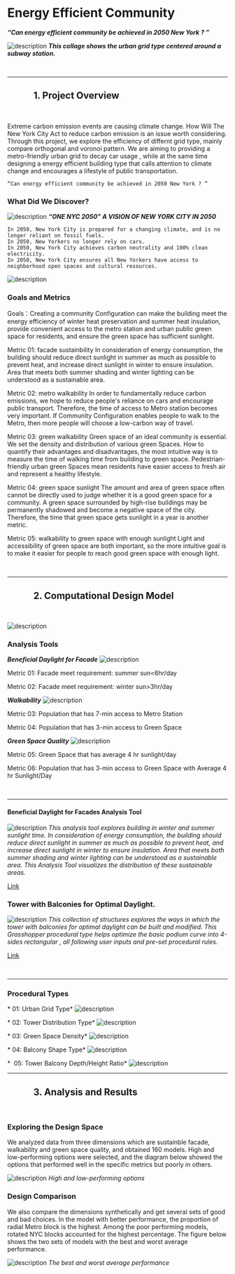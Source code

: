 # Energy Efficient Community 

***“Can energy efficient community be achieved in 2050 New York ? ”*** 

![description](../projects/COLLAGE.jpg)
***This collage shows the urban grid type centered around a subway station.*** 

<br />

***

## &nbsp;&nbsp;&nbsp;&nbsp;&nbsp;&nbsp;&nbsp;&nbsp;&nbsp;&nbsp;&nbsp;&nbsp;1. Project Overview

<br />

Extreme carbon emission events are causing climate change. How Will The New York City Act to reduce carbon emission is an issue worth considering. Through this project, we explore the efficiency of differnt grid type, mainly compare orthogonal and voronoi pattern. We are aiming to providing a metro-friendly urban grid to decay car usage , while at the same time designing a energy efficient building type that calls attention to climate change and encourages a lifestyle of public transportation. 


```
“Can energy efficient community be achieved in 2050 New York ? ”
```

### What Did We Discover?

![description](../projects/%E5%9B%BE%E7%89%871.png)
***“ONE NYC 2050” A VISION OF NEW YORK CITY IN 2050*** 

```
In 2050, New York City is prepared for a changing climate, and is no longer reliant on fossil fuels.
In 2050, New Yorkers no longer rely on cars.
In 2050, New York City achieves carbon neutrality and 100% clean electricity.
In 2050, New York City ensures all New Yorkers have access to neighborhood open spaces and cultural resources.
```
![description](../projects/population.png)


### Goals and Metrics

Goals：Creating a community Configuration can make the building meet the energy efficiency of winter heat preservation and summer heat insulation, provide convenient access to the metro station and urban public green space for residents, and ensure the green space has sufficient sunlight.


Metric 01: facade sustainbility
In consideration of energy consumption, the building should reduce direct sunlight in summer as much as possible to prevent heat, and increase direct sunlight in winter to ensure insulation. Area that meets both summer shading and winter lighting can be understood as a sustainable area.

Metric 02: metro walkability
In order to fundamentally reduce carbon emissions, we hope to reduce people's reliance on cars and encourage public transport. Therefore, the time of access to Metro station becomes very important. If Community Configuration enables people to walk to the Metro, then more people will choose a low-carbon way of travel.

Metric 03: green walkability
Green space of an ideal community is essential. We set the density and distribution of various green Spaces. How to quantify their advantages and disadvantages, the most intuitive way is to measure the time of walking time from building to green space. Pedestrian-friendly urban green Spaces mean residents have easier access to fresh air and represent a healthy lifestyle.

Metric 04: green space sunlight
The amount and area of green space often cannot be directly used to judge whether it is a good green space for a community. A green space surrounded by high-rise buildings may be permanently shadowed and become a negative space of the city. Therefore, the time that green space gets sunlight in a year is another metric.

Metric 05: walkability to green space with enough sunlight
Light and accessibility of green space are both important, so the more intuitive goal is to make it easier for people to reach good green space with enough light.


<br />

***

## &nbsp;&nbsp;&nbsp;&nbsp;&nbsp;&nbsp;&nbsp;&nbsp;&nbsp;&nbsp;&nbsp;&nbsp;2. Computational Design Model

<br />

![description](../projects/%E5%9B%BE%E7%89%872.png)


### Analysis Tools

***Beneficial Daylight for Facade*** 
![description](../projects/METRIC%20facade.jpg)

Metric 01: Facade meet requirement: summer sun<6hr/day

Metric 02: Facade meet requirement: winter sun>3hr/day 

***Walkability*** 
![description](../projects/METRIC3.jpg)

Metric 03: Population that has 7-min access to Metro Station

Metric 04: Population that has 3-min access to Green Space

***Green Space Quality*** 
![description](../projects/METRIC2.jpg)

Metric 05: Green Space that has average 4 hr sunlight/day 

Metric 06: Population that has 3-min access to Green Space with Average 4 hr Sunlight/Day


<br />

***


####  Beneficial Daylight for Facades Analysis Tool
![description](../projects/T-MAIN%20PHOTO2.jpg)
*This analysis tool explores building in winter and summer sunlight time. In consideration of energy consumption, the building should reduce direct sunlight in summer as much as possible to prevent heat, and increase direct sunlight in winter to ensure insulation. Area that meets both summer shading and winter lighting can be understood as a sustainable area. This Analysis Tool visualizes the distribution of these sustainable areas.*

[Link](https://github.com/YuanEleanorLiu/XIM-GSAPP-Fa20/blob/main/src/tools/Environmental/Average_Daylight/README.md) 




### Tower with Balconies for Optimal Daylight.
![description](../projects/P-XIM%20-%20MAIN%20PHOTO.jpg)
*This collection of structures explores the ways in which the tower with balconies for optimal daylight can be built and modified. This Grasshopper procedural type helps optimize the basic podium curve into 4-sides rectangular , all following user inputs and pre-set procedural rules.*

[Link](https://github.com/YuanEleanorLiu/XIM-GSAPP-Fa20/blob/main/src/types/Tower_with_Balconies/README.md) 




<br />

***

### Procedural Types

* 01: Urban Grid Type*
![description](../projects/GRID%20TYPE.jpg)


* 02: Tower Distribution Type*
![description](../projects/TOWER%20DISTRIBUTION.jpg)

* 03: Green Space Density*
![description](../projects/GREEN%20SPACE.jpg)

* 04: Balcony Shape Type*
![description](../projects/BALCONY%20SHAPE.jpg)

*  05: Tower Balcony Depth/Height Ratio*
![description](../projects/BALCONY%20ratio.jpg)
<br />

***

## &nbsp;&nbsp;&nbsp;&nbsp;&nbsp;&nbsp;&nbsp;&nbsp;&nbsp;&nbsp;&nbsp;&nbsp;3. Analysis and Results

<br />

### Exploring the Design Space

We analyzed data from three dimensions which are sustainble facade, walkability and green space quality, and obtained 160 models.
High and low-performing options were selected, and the diagram below showed the options that performed well in the specific metrics but poorly in others.

![description](../projects/compare%20option.jpg)
*High and low-performing options*

### Design Comparison

We also compare the dimensions synthetically and get several sets of good and bad choices. In the model with better performance, the proportion of radial Metro block is the highest. Among the poor performing models, rotated NYC blocks accounted for the highest percentage. The figure below shows the two sets of models with the best and worst average performance.

![description](../projects/CHOICES.jpg)
*The best and worst average performance*

